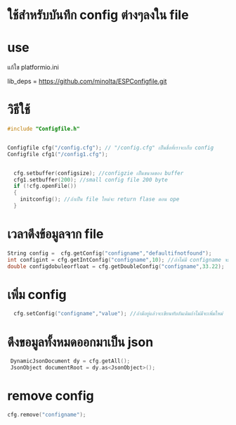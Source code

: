 <h1>ใช้สำหรับบันทึก config ต่างๆลงใน file</h1>

<h1>use</h1>
แก้ใข platformio.ini

lib_deps = https://github.com/minolta/ESPConfigfile.git

<h1>วิธีใช้</h1>

```cpp
#include "Configfile.h"


Configfile cfg("/config.cfg"); // "/config.cfg" เป็นชื่อที่เราจะเก็บ config
Configfile cfg1("/config1.cfg");


  cfg.setbuffer(configsize); //configzie เป็นขนาดของ buffer
  cfg1.setbuffer(200); //small config file 200 byte
  if (!cfg.openFile())
  {
    initconfig(); //ถ้าเป็น file ใหม่จะ return flase ตอน ope
  }
```
<h1>เวลาดึงข้อมูลจาก file</h1>

```cpp
String config =  cfg.getConfig("configname","defaultifnotfound");
int configint = cfg.getIntConfig("configname",10); //ถ้าไม่มี configname จะได้ 10 มาแทน
double configdobuleorfloat = cfg.getDoubleConfig("configname",33.22);  ```
```

<h1>เพิ่ม config</h1>

```cpp  
  cfg.setConfig("configname","value"); //ถ้ามีอยู่แล้วจะเขียนทับอันเดิมถ้าไม่มีจะเพิ่มใหม่
```

  <h1>ดึงขอมูลทั้งหมดออกมาเป็น json</h1>
 
 ```cpp
  DynamicJsonDocument dy = cfg.getAll();
  JsonObject documentRoot = dy.as<JsonObject>();
```

<h1>remove config</h1>
 
 ```cpp
cfg.remove("configname");

```
  

  
